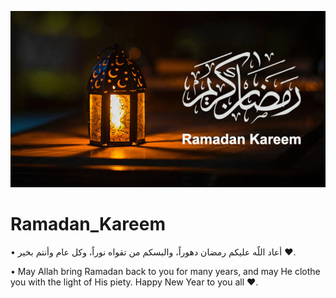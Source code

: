 ![](https://github.com/ZORO2045/Ramadan_Kareem/blob/main/banner.jpg)
# Ramadan_Kareem
• أعاد اللٌه عليكم رمضان دهوراً، والبسكم من تقواه نوراً، وكل عام وأنتم بخير ♥.

• May Allah bring Ramadan back to you for many years, and may He clothe you with the light of His piety. Happy New Year to you all ♥️.
